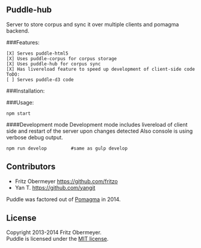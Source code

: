## Puddle-hub

Server to store corpus and sync it over multiple clients and pomagma backend. 


###Features:    

    [X] Serves puddle-html5    
    [X] Uses puddle-corpus for corpus storage 
    [X] Uses puddle-hub for corpus sync
    [X] Has livereload feature to speed up development of client-side code
    ToDO:
    [ ] Serves puddle-d3 code
    
    
###Installation:
    
    
###Usage:    
                                        
    npm start
    
####Development mode
Development mode includes livereload of client side and restart of the server upon changes detected
Also console is using verbose debug output.
    
    npm run develop         #same as gulp develop
    
    
## Contributors

- Fritz Obermeyer <https://github.com/fritzo>
- Yan T. <https://github.com/yangit>

Puddle was factored out of [Pomagma](https://github.com/fritzo/pomagma) in 2014.

## License

Copyright 2013-2014 Fritz Obermeyer.<br/>
Puddle is licensed under the [MIT license](/LICENSE).